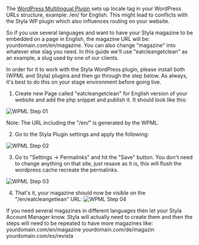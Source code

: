 The [WordPress Multilingual Plugin](https://wpml.org/) sets up locale tag in your WordPress URLs structure, example: /en/ for English. This might lead to conflicts with the Styla WP plugin which also influences routing on your website.

So if you use several languages and want to have your Styla magazine to be embedded on a page in English, the magazine URL will be: yourdomain.com/en/magazine. You can also change "magazine" into whatever else slag you need. In this guide we'll use "eatcleangetclean" as an example, a slug used by one of our clients.

In order for it to work with the Styla WordPress plugin, please install both (WPML and Styla) plugins and then go through the step below. As always, it's best to do this on your stage environment before going live.

1. Create new Page called "eatcleangetclean" for English version of your website and add the php snippet and publish it. It should look like this:

![WPML Step 01](/doc/wpml_step_01.png)

Note: The URL including the "/en/" is generated by the WPML.

2. Go to the Styla Plugin settings and apply the following:

![WPML Step 02](/doc/wpml_step_02.png)

3. Go to "Settings -> Permalinks" and hit the "Save" button. You don't need to change anything on that site, just resave as it is, this will flush the wordpress cache recreate the permalinks.

![WPML Step 03](/doc/wpml_step_03.png)

4. That's it, your magazine should now be visible on the "/en/eatcleangetlean" URL:
![WPML Step 04](/doc/wpml_step_04.png)

If you need several magazines in different languages then let your Styla Account Manager know. Styla will actually need to create them and then the steps will need to be repeated to have more magazines like:
yourdomain.com/en/magazine
yourdomain.com/de/magazin
yourdomain.com/es/revista
